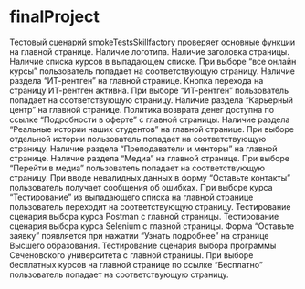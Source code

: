 # finalProject
Тестовый сценарий smokeTestsSkillfactory проверяет основные функции на главной странице.
Наличие логотипа.
Наличие заголовка страницы.
Наличие списка курсов в выпадающем списке.
При выборе “все онлайн курсы” пользователь попадает на соответствующую страницу.
Наличие раздела “ИТ-рентген” на главной странице.
Кнопка перехода на страницу ИТ-рентген активна.
При выборе “ИТ-рентген” пользователь попадает на соответствующую страницу.
Наличие раздела “Карьерный центр” на главной странице.
Политика возврата денег доступна по ссылке “Подробности в оферте” с главной страницы.
Наличие раздела “Реальные истории наших студентов” на главной странице.
При выборе отдельной истории пользователь попадает на соответствующую страницу.
Наличие раздела “Преподаватели и менторы” на главной странице.
Наличие раздела “Медиа” на главной странице.
При выборе “Перейти в медиа” пользователь попадает на соответствующую страницу.
При вводе невалидных данных в форму “Оставьте контакты” пользователь получает сообщения об ошибках.
При выборе курса “Тестирование” из выпадающего списка на главной странице пользователь переходит на соответствующую страницу.
Тестирование сценария выбора курса Postman с главной страницы.
Тестирование сценария выбора курса Selenium с главной страницы.
Форма “Оставьте заявку” появляется при нажатии “Узнать подробнее” на странице Высшего образования.
Тестирование сценария выбора программы Сеченовского университета с главной страницы.
При выборе бесплатных курсов на главной странице по ссылке “Бесплатно” пользователь попадает на соответствующую страницу. 
